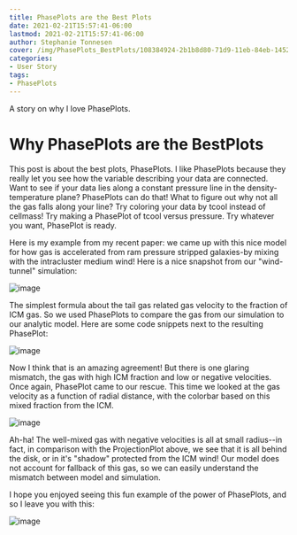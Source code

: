 ```yaml
--- 
title: PhasePlots are the Best Plots
date: 2021-02-21T15:57:41-06:00
lastmod: 2021-02-21T15:57:41-06:00
author: Stephanie Tonnesen
cover: /img/PhasePlots_BestPlots/108384924-2b1b8d80-71d9-11eb-84eb-14522c944253.png 
categories:
- User Story
tags:
- PhasePlots
---
```



A story on why I love PhasePlots.

<!--more-->

# Why PhasePlots are the BestPlots

This post is about the best plots, PhasePlots. I like PhasePlots because they really let you see how the variable describing your data are connected. Want to see if your data lies along a constant pressure line in the density-temperature plane? PhasePlots can do that! What to figure out why not all the gas falls along your line? Try coloring your data by tcool instead of cellmass! Try making a PhasePlot of tcool versus pressure. Try whatever you want, PhasePlot is ready.

Here is my example from my recent paper: we came up with this nice model for how gas is accelerated from ram pressure stripped galaxies-by mixing with the intracluster medium wind! Here is a nice snapshot from our "wind-tunnel" simulation:

![image](/img/PhasePlots_BestPlots/108383893-3326fd80-71d8-11eb-87af-a61eabef40bf.png)

The simplest formula about the tail gas related gas velocity to the fraction of ICM gas. So we used PhasePlots to compare the gas from our simulation to our analytic model. Here are some code snippets next to the resulting PhasePlot:

![image](/img/PhasePlots_BestPlots/108383500-da576500-71d7-11eb-864c-f33e8f2ea776.png)

Now I think that is an amazing agreement! But there is one glaring mismatch, the gas with high ICM fraction and low or negative velocities. Once again, PhasePlot came to our rescue. This time we looked at the gas velocity as a function of radial distance, with the colorbar based on this mixed fraction from the ICM. 

![image](/img/PhasePlots_BestPlots/108384331-a761a100-71d8-11eb-97ec-29fbcdcbf81d.png)

Ah-ha! The well-mixed gas with negative velocities is all at small radius--in fact, in comparison with the ProjectionPlot above, we see that it is all behind the disk, or in it's "shadow" protected from the ICM wind! Our model does not account for fallback of this gas, so we can easily understand the mismatch between model and simulation. 

I hope you enjoyed seeing this fun example of the power of PhasePlots, and so I leave you with this:

![image](/img/PhasePlots_BestPlots/108384924-2b1b8d80-71d9-11eb-84eb-14522c944253.png)

